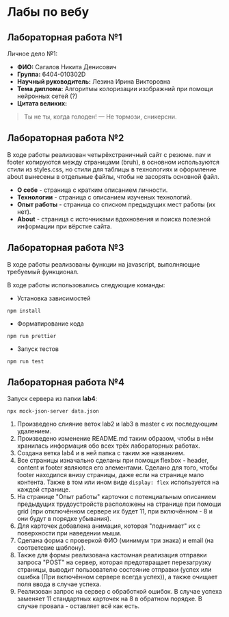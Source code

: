 # Лабы по вебу

## Лабораторная работа №1

Личное дело №1:
- **ФИО:** Сагалов Никита Денисович
- **Группа:** 6404-010302D
- **Научный руководитель:** Лезина Ирина Викторовна
- **Тема диплома:** Алгоритмы колоризации изображний при помощи нейронных сетей (?)
- **Цитата великих:**
> Ты не ты, когда голоден! — Не тормози, сникерсни.

## Лабораторная работа №2

В ходе работы реализован четырёхстраничный сайт с резюме. nav и footer копируются между страницами (bruh), в основном используются стили из styles.css, но стили для таблицы в технологиях и оформление about вынесены в отдельные файлы, чтобы не засорять основной файл.

- **О себе** - страница с кратким описанием личности.
- **Технологии** - страница с описанием изученых технологий.
- **Опыт работы** - страница со списком предыдущих мест работы (их нет).
- **About** - страница с источниками вдохновения и поиска полезной информации при вёрстке сайта.

## Лабораторная работа №3

В ходе работы реализованы функции на javascript, выполняющие требуемый функционал.

В ходе работы использовались следующие команды:
- Установка зависимостей
```
npm install 
```
- Форматирование кода
```
npm run prettier
```
- Запуск тестов
```
npm run test
```

## Лабораторная работа №4

Запуск сервера из папки **lab4**:
```
npx mock-json-server data.json
```

1) Произведено слияние веток lab2 и lab3 в master с их последующим удалением.
2) Произведено изменение README.md таким образом, чтобы в нём хранилась информация обо всех трёх лабораторных работах.
3) Создана ветка lab4 и в ней папка с таким же названием.
4) Все страницы изначально сделаны при помощи flexbox - header, content и footer являются его элементами. Сделано для того, чтобы footer находился внизу страницы, даже если на странице мало контента. Также в том или ином виде ```display: flex``` используется на каждой странице.
5) На странице "Опыт работы" карточки с потенциальным описанием предыдущих трудоустройств расположены на странице при помощи grid (при отключённом сервере их будет 11, при включённом - 8 и они будут в порядке убывания).
6) Для карточек добавлена анимация, которая "поднимает" их с поверхности при наведении мыши.
7) Сделана форма с проверкой ФИО (минимум три знака) и email (на соответсвие шаблону).
8) Также для формы реализована кастомная реализация отправки запроса "POST" на сервер, которая предотвращает перезагрузку страницы, выводит пользователю состояние отправки (успех или ошибка (При включённом сервере всегда успех)), а также очищает поля ввода в случае успеха.
9) Реализован запрос на сервер с обработкой ошибок. В случае успеха заменяет 11 стандартных карточек на 8 в обратном порядке. В случае провала - оставляет всё как есть.